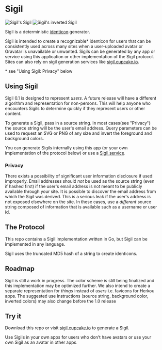 # Sigil

![Sigil's Sigil](https://sigil.herokuapp.com/sigil)
![Sigil's inverted Sigil](https://sigil.herokuapp.com/sigil?inverted=1)

Sigil is a deterministic [identicon](https://en.wikipedia.org/wiki/Identicon) generator. 

Sigil is intended to create a recognizable* identicon for users that can be consistently used across many sites when a user-uploaded avatar or Gravatar is unavailable or unwanted. Sigils can be generated by any app or service using this application or other implementation of the Sigil protocol. Sites can also rely on sigil generation services like [sigil.cupcake.io](https://sigil.cupcake.io). 

\* see "Using Sigil: Privacy" below

## Using Sigil

Sigil 0.1 is designed to represent _users_. A future release will have a different algorithm and representation for non-persons. This will help anyone who encounters Sigils to determine quickly if they represent users or other content.

To generate a Sigil, pass in a source string. In most cases(see "Privacy") the source string will be the user's email address. Query parameters can be used to request an SVG or PNG of any size and invert the foreground and background colors. 

You can generate Sigils internally using this app (or your own implementation of the protocol below) or use a [Sigil service](https://sigil.cupcake.io).

### Privacy 

There exists a possibility of significant user information disclosure if used improperly. Email addresses should *not* be used as the source string (even if hashed first) if the user's email address is not meant to be publicly available through your site. It is possible to discover the email address from which the Sigil was derived. This is a serious leak if the user's address is not exposed elsewhere on the site. In these cases, use a *different* source string composed of information that is available such as a username or user id. 

## The Protocol

This repo contains a Sigil implementation written in Go, but Sigil can be implemented in any language.

Sigil uses the truncated MD5 hash of a string to create identicons. 

## Roadmap

Sigil is still a work in progress. The color scheme is still being finalized and this implementation may be optimized further. We also intend to create a separate representation for _things_ instead of _users_ i.e. favicons for Herkou apps. The suggested use instructions (source string, background color, inverted colors) may also change before the 1.0 release

## Try it

Download this repo or visit [sigil.cupcake.io](https://sigil.cupcake.io) to generate a Sigil. 

Use Sigils in your own apps for users who don't have avatars or use your own Sigil as an avatar in other apps.